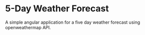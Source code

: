 # 5-Day Weather Forecast
A simple angular application for a five day weather forecast using openweathermap API.
